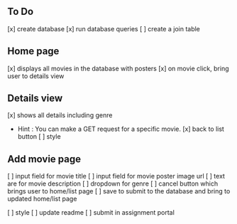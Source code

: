 
##  To Do

[x] create database
[x] run database queries
[ ] create a join table

## Home page ##
[x] displays all movies in the database with posters
[x] on movie click, bring user to details view

## Details view ##
[x] shows all details including genre
   - Hint : You can make a GET request for a specific movie.
[x] back to list button
[ ] style

## Add movie page ##
[ ] input field for movie title
[ ] input field for movie poster image url
[ ] text are for movie description
[ ] dropdown for genre
[ ] cancel button which brings user to home/list page
[ ] save to submit to the database and bring to updated home/list page

[ ] style
[ ] update readme
[ ] submit in assignment portal